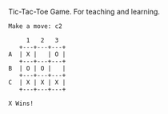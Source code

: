 Tic-Tac-Toe Game.  For teaching and learning.

    Make a move: c2
     
         1   2   3
       +---+---+---+
    A  | X |   | O |
       +---+---+---+
    B  | O | O |   |
       +---+---+---+
    C  | X | X | X |
       +---+---+---+
    
    X Wins!
